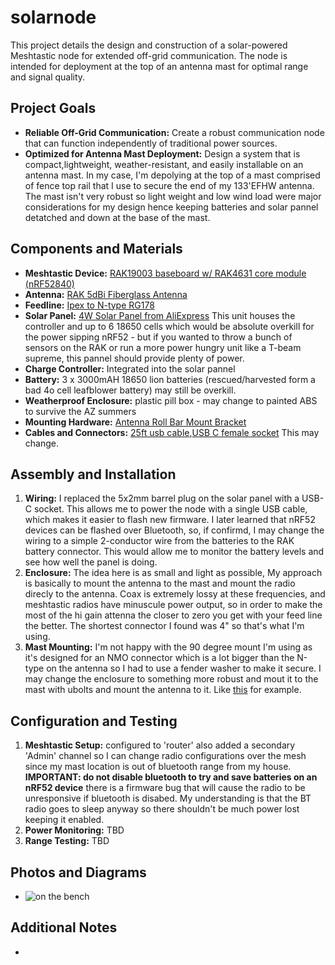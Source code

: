 # solarnode

This project details the design and construction of a solar-powered Meshtastic node for extended off-grid communication. The node is intended for deployment at the top of an antenna mast for optimal range and signal quality.

## Project Goals

* **Reliable Off-Grid Communication:** Create a robust communication node that can function independently of traditional power sources.
* **Optimized for Antenna Mast Deployment:** Design a system that is compact,lightweight, weather-resistant, and easily installable on an antenna mast. In my case, I'm depolying at the top of a mast comprised of fence top rail that I use to secure the end of my 133'EFHW antenna. The mast isn't very robust so light weight and low wind load were major considerations for my design hence keeping batteries and solar pannel detatched and down at the base of the mast. 


## Components and Materials

* **Meshtastic Device:** [RAK19003 baseboard w/ RAK4631 core module (nRF52840)](https://store.rakwireless.com/products/wisblock-meshtastic-starter-kit?variant=43683420799174)
* **Antenna:** [RAK 5dBi Fiberglass Antenna](https://store.rakwireless.com/products/5dbi-fiber-glass-antenna-supports-863-870mhz?m=3&h=outdoor-antennas)
* **Feedline:** [Ipex to N-type RG178](https://www.amazon.com/gp/product/B0C8M9NR3R/ref=ppx_od_dt_b_asin_title_s03?ie=UTF8&th=1)
* **Solar Panel:** [4W Solar Panel from AliExpress](https://www.aliexpress.us/item/3256803265862880.html?ug_edm_item_id=3256803265862880&pdp_npi=4%40dis%21USD%21%2425.09%21%2424.34%21%21%21%21%21%402101fb1917149664568478412e92d3%2112000025853024091%21edm%21%21%21&tracelog=rowan&rowan_id1=pay_success_20221027_1_en_US_2024-05-05&rowan_msg_id=8350818769920656%249c185f10317945afb7a2615afb1b9b61&ck=in_edm_other&gatewayAdapt=glo2usa) This unit houses the controller and up to 6 18650 cells which would be absolute overkill for the power sipping nRF52 - but if you wanted to throw a bunch of sensors on the RAK or run a more power hungry unit like a T-beam supreme, this pannel should provide plenty of power. 
* **Charge Controller:** Integrated into the solar pannel
* **Battery:** 3 x 3000mAH 18650 lion batteries (rescued/harvested form a bad 4o cell leafblower battery) may still be overkill.
* **Weatherproof Enclosure:** plastic pill box - may change to painted ABS to survive the AZ summers
* **Mounting Hardware:** [Antenna Roll Bar Mount Bracket](https://www.amazon.com/dp/B0B8MS3TMN?psc=1&ref=ppx_yo2ov_dt_b_product_details)
* **Cables and Connectors:** [25ft usb cable](https://www.amazon.com/dp/B0CQ4C2P3V?ref=ppx_yo2ov_dt_b_product_details&th=1),[USB C female socket](https://www.aliexpress.us/item/3256806029053310.html?spm=a2g0o.productlist.main.1.5403UKKPUKKPaI&algo_pvid=dc6a95c7-c578-418e-a764-d21567cb393d&algo_exp_id=dc6a95c7-c578-418e-a764-d21567cb393d-0&pdp_npi=4%40dis%21USD%211.60%211.60%21%21%211.60%211.60%21%402101fb1017170388456027409e790b%2112000036316053016%21sea%21US%214677208350%21&curPageLogUid=LK9XUclQLx3T&utparam-url=scene%3Asearch%7Cquery_from%3A) This may change.

## Assembly and Installation

1. **Wiring:** I replaced the 5x2mm barrel plug on the solar panel with a USB-C socket. This allows me to power the node with a single USB cable, which makes it easier to flash new firmware. I later learned that nRF52 devices can be flashed over Bluetooth, so, if confirmd,  I may change the wiring to a simple 2-conductor wire from the batteries to the RAK battery connector. This would allow me to monitor the battery levels and see how well the panel is doing.  
2. **Enclosure:** The idea here is as small and light as possible, My approach is basically to mount the antenna to the mast and mount the radio direcly to the antenna. Coax is extremely lossy at these frequencies, and meshtastic radios have minuscule power output, so in order to make the most of the hi gain attenna the closer to zero you get with your feed line the better. The shortest connector I found was 4" so that's what I'm using. 
3. **Mast Mounting:** I'm not happy with the 90 degree mount I'm using as it's designed for an NMO connector which is a lot bigger than the N-type on the antenna so I had to use a fender washer to make it secure. I may change the enclosure to something more robust and mout it to the mast with ubolts and mount the antenna to it. Like [this](https://www.lowes.com/pd/CANTEX-1-2-in-Combination-Connector-Schedule-40-PVC-Compatible-Schedule-80-PVC-Compatible-Conduit-Fitting/3274869) for example.

## Configuration and Testing

1. **Meshtastic Setup:** configured to 'router' also added a secondary 'Admin' channel so I can change radio configurations over the mesh since my mast location is out of bluetooth range from my house. **IMPORTANT: do not disable bluetooth to try and save batteries on an nRF52 device** there is a firmware bug that will cause the radio to be unresponsive if bluetooth is disabed. My understanding is that the BT radio goes to sleep anyway so there shouldn't be much power lost keeping it enabled. 
2. **Power Monitoring:** TBD
3. **Range Testing:** TBD

## Photos and Diagrams

* ![on the bench](https://github.com/barryshaffer/solarnode/blob/main/images/PXL_20240527_150119438.MP.jpg)
  
## Additional Notes

* 


